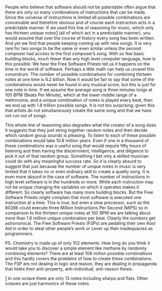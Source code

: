 
People who believe that software should not be patentable often argue that there are only so many combinations of instructions that can be made. Since the universe of instructions is limited all possible combinations are conceivable and therefore obvious and of course each instruction acts in a predictable manner. If we used this line of reasoning for music, which only has thirteen unique notes[1](#sdfootnote1sym) (all of which act in a predictable manner), you would assume that over the course of history every song has been written. And yet we find that people keeping coming up with new songs. It is very rare for two songs to be the same or even similar unless the second composer had access to the first composer’s song. With so few basic building blocks, much fewer than any high level computer language, how is this possible. We hear the Free Software Priests tell us it happens on the time in the world of software. Perhaps a little math can help us unravel this conundrum. The number of possible combinations for combining thirteen notes at one time is 6.2 billion. Now it would be fair to say that some of the combinations would never be found in any musical score, but this is just for one note in time. If we assume the average song is three minutes longs at 100 BPM (Beats Per Minute), which at the lower middle range of a metronome, and a unique combination of notes is played every beat, then we end up with 1.8 trillion possible songs. It is not too surprising, given this that artists do not simultaneously create the same song and that we have not run out of songs.

This whole line of reasoning also degrades what the creator of a song does. It suggests that they just string together random notes and then decide which random group sounds is pleasing. To listen to each of these possible combinations would take 10.8 million years. Even if one in a thousand of these combinations was a useful song that would require fifty hours of listening and then having the discernment, intelligence, and diligence to pick it out of that random group. Something I bet only a skilled musician could do with any meaningful success rate. So it is clearly absurd to suggest that just because the number of unique notes in music is very limited that it takes no or even ordinary skill to create a quality song. It is even more absurd in the case of software. The number of instructions in high level software is in the hundreds or more. While each instruction may not be unique changing the variables on which it operates makes it different. So clearly software has many more building blocks. But the Free Software Priests might complain that most software is executed one instruction at a time. This is true, but even a slow processor, such as the 80386 could execute three Million Instructions Per Second (MIPS) so in comparison to the thirteen unique notes at 100 BPM we are talking about more than 1.6 million unique combination per beat. Clearly the numbers get astronomical. The Free Software Priests (FSPs) are pedaling their own Kool Aid in order to steal other people’s work or cover up their inadequacies as programmers.

  

  

PS. Chemistry is made up of only 102 elements. How long do you think it would take you to discover a simple element like methane by randomly combining elements? There are at least 108 million possible combinations and this hardly covers the problems of how to create these combinations. The FSP are not dealing in logic and reason, they are dealing in propaganda that hides their anti-property, anti-individual, anti-reason thesis.

[1](#sdfootnote1anc) In one octave there are only 13 notes including sharps and flats. Other octaves are just harmonics of these notes.